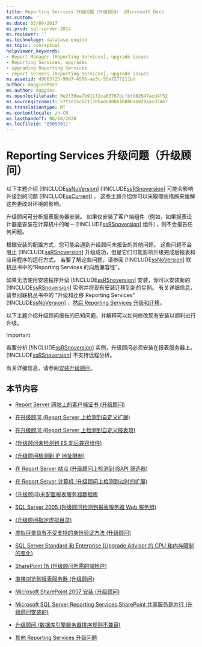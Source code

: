 ```yaml
---
title: Reporting Services 升级问题（升级顾问） |Microsoft Docs
ms.custom: ''
ms.date: 03/09/2017
ms.prod: sql-server-2014
ms.reviewer: ''
ms.technology: database-engine
ms.topic: conceptual
helpviewer_keywords:
- Report Manager [Reporting Services], upgrade issues
- Reporting Services, upgrades
- upgrading Reporting Services
- report servers [Reporting Services], upgrade issues
ms.assetid: d9663f25-98d7-4508-ae3c-55a7277211bd
author: maggiesMSFT
ms.author: maggies
ms.openlocfilehash: 0e2f39ea7b911f2ca83767dcfbfd82947acd4f52
ms.sourcegitcommit: 57f1d15c67113bbadd40861b886d6929aacd3467
ms.translationtype: MT
ms.contentlocale: zh-CN
ms.lasthandoff: 06/18/2020
ms.locfileid: "85059011"
---
```

# <a name="reporting-services-upgrade-issues-upgrade-advisor"></a>Reporting Services 升级问题（升级顾问）
  以下主题介绍 [!INCLUDE[ssNoVersion](../../includes/ssnoversion-md.md)] [!INCLUDE[ssRSnoversion](../../includes/ssrsnoversion-md.md)] 可能会影响升级到的问题 [!INCLUDE[ssCurrent](../../includes/sscurrent-md.md)] 。 这些主题介绍你可以采取哪些措施来缓解这些更改对环境的影响。  
  
 升级顾问可分析报表服务器安装。 如果仅安装了客户端组件（例如，如果报表设计器是安装在计算机中的唯一 [!INCLUDE[ssRSnoversion](../../includes/ssrsnoversion-md.md)] 组件），则不会报告任何问题。  
  
 根据安装的配置方式，您可能会遇到升级顾问未报告的其他问题。 这些问题不会阻止 [!INCLUDE[ssRSnoversion](../../includes/ssrsnoversion-md.md)] 升级成功，但是它们可能影响升级完成后报表和应用程序的运行方式。 若要了解这些问题，请参阅 [!INCLUDE[ssNoVersion](../../includes/ssnoversion-md.md)] 联机丛书中的“Reporting Services 的向后兼容性”。  
  
 如果无法使用安装程序升级 [!INCLUDE[ssRSnoversion](../../includes/ssrsnoversion-md.md)] 安装，你可以安装新的 [!INCLUDE[ssRSnoversion](../../includes/ssrsnoversion-md.md)] 实例并将现有安装迁移到新的实例。 有关详细信息，请参阅联机丛书中的 "升级和迁移 Reporting Services" [!INCLUDE[ssNoVersion](../../includes/ssnoversion-md.md)] ，[然后 Reporting Services 升级和迁移](../../reporting-services/install-windows/upgrade-and-migrate-reporting-services.md)。  
  
 以下主题介绍升级顾问报告的已知问题，并解释可以如何修改现有安装以顺利进行升级。  
  
> [!IMPORTANT]  
>  若要分析 [!INCLUDE[ssRSnoversion](../../includes/ssrsnoversion-md.md)] 实例，升级顾问必须安装在报表服务器上。 [!INCLUDE[ssRSnoversion](../../includes/ssrsnoversion-md.md)] 不支持远程分析。  
>   
>  有关详细信息，请参阅[安装升级顾问](../../../2014/sql-server/install/installing-upgrade-advisor.md)。  
  
## <a name="in-this-section"></a>本节内容  
  
-   [Report Server 网站上的客户端证书 &#40;升级顾问&#41;](../../../2014/sql-server/install/client-certificates-on-the-report-server-web-site-upgrade-advisor.md)  
  
-   [在升级顾问 &#40;Report Server 上检测到自定义扩展&#41;](../../../2014/sql-server/install/custom-extensions-were-detected-on-the-report-server-upgrade-advisor.md)  
  
-   [在升级顾问 &#40;Report Server 上检测到自定义报表项&#41;](../../../2014/sql-server/install/custom-report-items-were-detected-on-the-report-server-upgrade-advisor.md)  
  
-   [&#40;升级顾问未检测到 IIS 向后兼容组件&#41;](../../../2014/sql-server/install/iis-backward-compatibility-components-were-not-detected-upgrade-advisor.md)  
  
-   [&#40;升级顾问检测到 IP 地址限制&#41;](../../../2014/sql-server/install/ip-address-restriction-detected-upgrade-advisor.md)  
  
-   [在 Report Server 站点 &#40;升级顾问上检测到 ISAPI 筛选器&#41;](../../../2014/sql-server/install/isapi-filters-detected-on-the-report-server-site-upgrade-advisor.md)  
  
-   [在 Report Server 计算机 &#40;升级顾问上检测到过时的扩展&#41;](../../../2014/sql-server/install/obsolete-extensions-were-detected-on-the-report-server-computer-upgrade-advisor.md)  
  
-   [&#40;升级顾问&#41;未配置报表服务器数据库](../../../2014/sql-server/install/report-server-database-is-not-configured-upgrade-advisor.md)  
  
-   [SQL Server 2005 &#40;升级顾问检测到报表服务器 Web 服务组&#41;](../../../2014/sql-server/install/sql-server-2005-report-server-web-service-group-detected-upgrade-advisor.md)  
  
-   [&#40;升级顾问指定虚拟目录&#41;](../../../2014/sql-server/install/virtual-directories-are-unspecified-upgrade-advisor.md)  
  
-   [虚拟目录具有不受支持的身份验证方法 &#40;升级顾问&#41;](../../../2014/sql-server/install/virtual-directory-has-unsupported-authentication-method-upgrade-advisor.md)  
  
-   [SQL Server Standard 和 Enterprise &#40;Upgrade Advisor 的 CPU 和内存限制的变化&#41;](../../../2014/sql-server/install/cpu-memory-limits-changes-sql-server-standard-enterprise-upgrade-advisor.md)  
  
-   [SharePoint 场 &#40;升级顾问所需的域帐户&#41;](../../../2014/sql-server/install/domain-accounts-required-for-sharepoint-farm-upgrade-advisor.md)  
  
-   [直接浏览到报表服务器 &#40;升级顾问&#41;](../../../2014/sql-server/install/direct-browsing-to-report-server-upgrade-advisor.md)  
  
-   [Microsoft SharePoint 2007 安装 &#40;升级顾问&#41;](../../../2014/sql-server/install/microsoft-sharepoint-2007-is-installed-upgrade-advisor.md)  
  
-   [Microsoft SQL Server Reporting Services SharePoint 共享服务是并行 &#40;升级顾问安装的&#41;](../../../2014/sql-server/install/sql-server-reporting-services-sharepoint-shared-service-side-by-side-upgrade-advisor.md)  
  
-   [升级顾问 &#40;数据库引擎服务器排序规则不兼容&#41;](../../../2014/sql-server/install/incompatible-database-engine-server-collation-upgrade-advisor.md)  
  
-   [其他 Reporting Services 升级问题](../../../2014/sql-server/install/other-reporting-services-upgrade-issues.md)  
  
  
